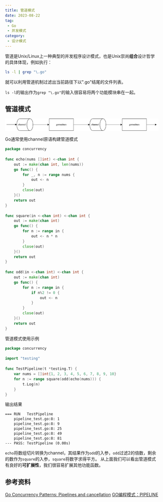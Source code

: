 ```yaml
---
title: 管道模式
date: 2023-08-22
tag:
 - Go
 - 并发模式
category:
 - 设计模式
---
```


<!-- more -->

管道是Unix/Linux上一种典型的并发程序设计模式，也是Unix崇尚**组合**设计哲学的具体体现，例如执行：

```bash
ls -l | grep "\.go"
```

就可以利用管道机制过滤出当前路径下以".go"结尾的文件列表。

`ls -l`的输出作为`grep "\.go"`的输入很容易将两个功能模块串在一起。

## 管道模式

![pipeline](../images/pipeline.png)

Go通常使用channel原语构建管道模式

```go
package concurrency

func echo(nums []int) <-chan int {
	out := make(chan int, len(nums))
	go func() {
		for _, n := range nums {
			out <- n
		}
		close(out)
	}()
	return out
}

func square(in <-chan int) <-chan int {
	out := make(chan int)
	go func() {
		for n := range in {
			out <- n * n
		}
		close(out)
	}()
	return out
}

func odd(in <-chan int) <-chan int {
	out := make(chan int)
	go func() {
		for n := range in {
			if n%2 != 0 {
				out <- n
			}
		}
		close(out)
	}()
	return out
}
```

管道模式使用示例

```go
package concurrency

import "testing"

func TestPipeline(t *testing.T) {
	var nums = []int{1, 2, 3, 4, 5, 6, 7, 8, 9, 10}
	for n := range square(odd(echo(nums))) {
		t.Log(n)
	}
}
```

输出结果

```text
=== RUN   TestPipeline
    pipeline_test.go:8: 1
    pipeline_test.go:8: 9
    pipeline_test.go:8: 25
    pipeline_test.go:8: 49
    pipeline_test.go:8: 81
--- PASS: TestPipeline (0.00s)
```

`echo`将数组切片转换为channel，其结果作为`odd`的入参，`odd`过滤2的倍数，剩余的数作为`square`的入参，`square`将数字求得平方。
从上面我们可以看出管道模式有良好的**可扩展性**，我们很容易扩展其他功能函数。

## 参考资料

[Go Concurrency Patterns: Pipelines and cancellation](https://go.dev/blog/pipelines)
[GO编程模式：PIPELINE](https://coolshell.cn/articles/21228.html)
